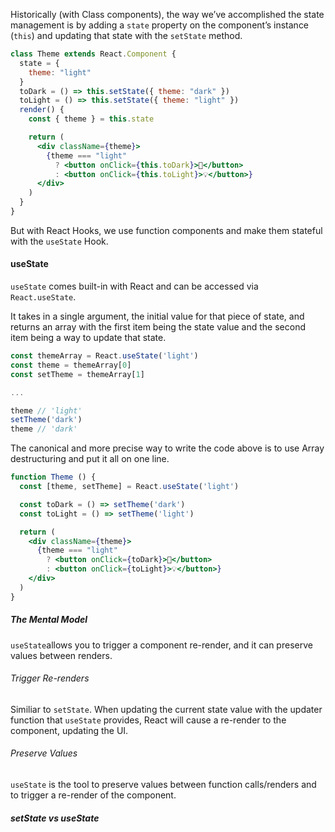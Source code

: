 Historically (with Class components), the way we’ve accomplished the state management is by adding a `state` property on the component’s instance (`this`) and updating that state with the `setState` method.

```jsx
class Theme extends React.Component {
  state = {
    theme: "light"
  }
  toDark = () => this.setState({ theme: "dark" })
  toLight = () => this.setState({ theme: "light" })
  render() {
    const { theme } = this.state

    return (
      <div className={theme}>
        {theme === "light" 
          ? <button onClick={this.toDark}>🔦</button>
          : <button onClick={this.toLight}>💡</button>}
      </div>
    )
  }
}
```

But with React Hooks, we use function components and make them stateful with the `useState` Hook.

#### useState

`useState` comes built-in with React and can be accessed via `React.useState`.

It takes in a single argument, the initial value for that piece of state, and returns an array with the first item being the state value and the second item being a way to update that state.

```jsx
const themeArray = React.useState('light')
const theme = themeArray[0]
const setTheme = themeArray[1] 

...

theme // 'light'
setTheme('dark')
theme // 'dark'
```

The canonical and more precise way to write the code above is to use Array destructuring and put it all on one line.

```jsx
function Theme () {
  const [theme, setTheme] = React.useState('light')

  const toDark = () => setTheme('dark')
  const toLight = () => setTheme('light')

  return (
    <div className={theme}>
      {theme === "light"
        ? <button onClick={toDark}>🔦</button>
        : <button onClick={toLight}>💡</button>}
    </div>
  )
}
```

##### The Mental Model

`useState`allows you to trigger a component re-render, and it can preserve values between renders.

###### Trigger Re-renders

Similiar to `setState`. When updating the current state value with the updater function that `useState` provides, React will cause a re-render to the component, updating the UI.

###### Preserve Values

`useState` is the tool to preserve values between function calls/renders and to trigger a re-render of the component.

##### setState vs useState


